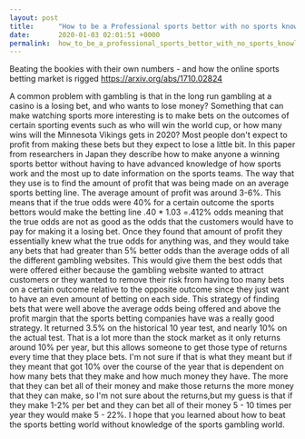 ```yaml
---
layout: post
title:      "How to be a Professional sports bettor with no sports knowledge"
date:       2020-01-03 02:01:51 +0000
permalink:  how_to_be_a_professional_sports_bettor_with_no_sports_knowledge
---
```


Beating the bookies with their own numbers - and how the online sports betting market is rigged
https://arxiv.org/abs/1710.02824

A common problem with gambling is that in the long run gambling at a casino is a losing bet, and who wants to lose money? Something that can make watching sports more interesting is to make bets on the outcomes of certain sporting events such as who will win the world cup, or how many wins will the Minnesota Vikings gets in 2020? Most people don't expect to profit from making these bets but they expect to lose a little bit. In this paper from researchers in Japan they describe how to make anyone a winning sports bettor without having to have advanced knowledge of how sports work and the most up to date information on the sports teams. The way that they use is to find the amount of profit that was being made on an average sports betting line. The average amount of profit was around 3-6%. This means that if the true odds were 40% for a certain outcome the sports bettors would make the betting line .40 * 1.03 =.412% odds meaning that the true odds are not as good as the odds that the customers would have to pay for making it a losing bet. Once they found that amount of profit they essentially knew what the true odds for anything was, and they would take any bets that had greater than 5% better odds than the average odds of all the different gambling websites. This would give them the best odds that were offered either because the gambling website wanted to attract customers or they wanted to remove their risk from having too many bets on a certain outcome relative to the opposite outcome since they just want to have an even amount of betting on each side. This strategy of finding bets that were well above the average odds being offered and above the profit margin that the sports betting companies have was a really good strategy. It returned 3.5% on the historical 10 year test, and nearly 10% on the actual test. That is a lot more than the stock market as it only returns around 10% per year, but this allows someone to get those type of returns every time that they place bets. I'm not sure if that is what they meant but if they meant that got 10% over the course of the year that is dependent on how many bets that they make and how much money they have. The more that they can bet all of their money and make those returns the more money that they can make, so I'm not sure about the returns,but my guess is that if they make 1-2% per bet and they can bet all of their money 5 - 10 times per year they would make 5 - 22%. I hope that you learned about how to beat the sports betting world without knowledge of the sports gambling world.
